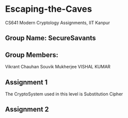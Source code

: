 # Escaping-the-Caves
CS641 Modern Cryptology Assignments, IIT Kanpur

## Group Name: SecureSavants
## Group Members:
Vikrant Chauhan
Souvik Mukherjee
VISHAL KUMAR

## Assignment 1
The CryptoSystem used in this level is Substitution Cipher

## Assignment 2

